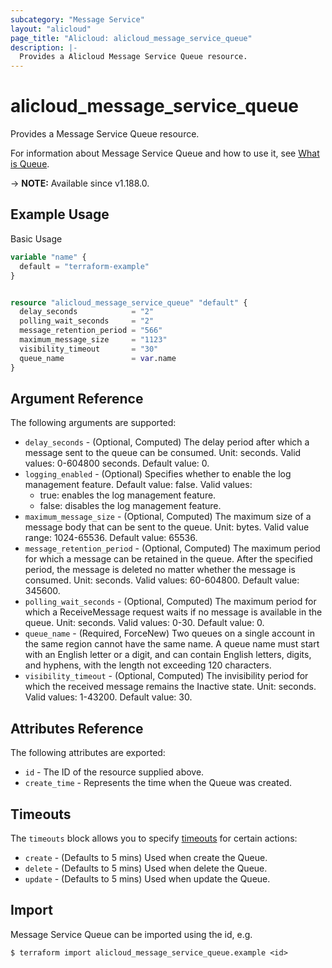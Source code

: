 ```yaml
---
subcategory: "Message Service"
layout: "alicloud"
page_title: "Alicloud: alicloud_message_service_queue"
description: |-
  Provides a Alicloud Message Service Queue resource.
---
```


# alicloud_message_service_queue

Provides a Message Service Queue resource. 

For information about Message Service Queue and how to use it, see [What is Queue](https://www.alibabacloud.com/help/en/message-service/latest/createqueue).

-> **NOTE:** Available since v1.188.0.

## Example Usage

Basic Usage

```terraform
variable "name" {
  default = "terraform-example"
}


resource "alicloud_message_service_queue" "default" {
  delay_seconds            = "2"
  polling_wait_seconds     = "2"
  message_retention_period = "566"
  maximum_message_size     = "1123"
  visibility_timeout       = "30"
  queue_name               = var.name
}
```

## Argument Reference

The following arguments are supported:
* `delay_seconds` - (Optional, Computed) The delay period after which a message sent to the queue can be consumed. Unit: seconds. Valid values: 0-604800 seconds. Default value: 0.
* `logging_enabled` - (Optional) Specifies whether to enable the log management feature. Default value: false. Valid values:
  - true: enables the log management feature.
  - false: disables the log management feature.
* `maximum_message_size` - (Optional, Computed) The maximum size of a message body that can be sent to the queue. Unit: bytes. Valid value range: 1024-65536. Default value: 65536.
* `message_retention_period` - (Optional, Computed) The maximum period for which a message can be retained in the queue. After the specified period, the message is deleted no matter whether the message is consumed. Unit: seconds. Valid values: 60-604800. Default value: 345600.
* `polling_wait_seconds` - (Optional, Computed)  The maximum period for which a ReceiveMessage request waits if no message is available in the queue. Unit: seconds. Valid values: 0-30. Default value: 0.
* `queue_name` - (Required, ForceNew) Two queues on a single account in the same region cannot have the same name. A queue name must start with an English letter or a digit, and can contain English letters, digits, and hyphens, with the length not exceeding 120 characters.
* `visibility_timeout` - (Optional, Computed) The invisibility period for which the received message remains the Inactive state. Unit: seconds. Valid values: 1-43200. Default value: 30.

## Attributes Reference

The following attributes are exported:
* `id` - The ID of the resource supplied above.
* `create_time` - Represents the time when the Queue was created.

## Timeouts

The `timeouts` block allows you to specify [timeouts](https://www.terraform.io/docs/configuration-0-11/resources.html#timeouts) for certain actions:
* `create` - (Defaults to 5 mins) Used when create the Queue.
* `delete` - (Defaults to 5 mins) Used when delete the Queue.
* `update` - (Defaults to 5 mins) Used when update the Queue.

## Import

Message Service Queue can be imported using the id, e.g.

```shell
$ terraform import alicloud_message_service_queue.example <id>
```